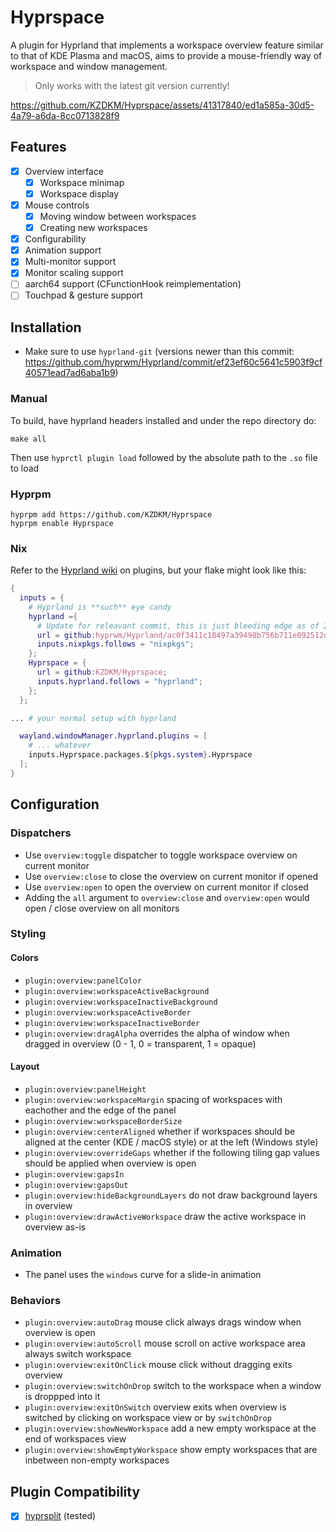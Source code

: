 # Hyprspace

A plugin for Hyprland that implements a workspace overview feature similar to that of KDE Plasma and macOS, aims to provide a mouse-friendly way of workspace and window management.

> Only works with the latest git version currently!



https://github.com/KZDKM/Hyprspace/assets/41317840/ed1a585a-30d5-4a79-a6da-8cc0713828f9


## Features
- [x] Overview interface
    - [x] Workspace minimap
    - [x] Workspace display
- [x] Mouse controls
    - [x] Moving window between workspaces
    - [x] Creating new workspaces
- [x] Configurability
- [x] Animation support
- [x] Multi-monitor support
- [x] Monitor scaling support
- [ ] aarch64 support (CFunctionHook reimplementation)
- [ ] Touchpad & gesture support

## Installation

- Make sure to use `hyprland-git` (versions newer than this commit: https://github.com/hyprwm/Hyprland/commit/ef23ef60c5641c5903f9cf40571ead7ad6aba1b9)

### Manual

To build, have hyprland headers installed and under the repo directory do:
```
make all
```
Then use `hyprctl plugin load` followed by the absolute path to the `.so` file to load

### Hyprpm
```
hyprpm add https://github.com/KZDKM/Hyprspace
hyprpm enable Hyprspace

```

### Nix
Refer to the [Hyprland wiki](https://wiki.hyprland.org/Nix/Hyprland-on-Home-Manager/#plugins) on plugins, but your flake might look like this:
```nix
{
  inputs = {
    # Hyprland is **such** eye candy
    hyprland ={
      # Update for releavant commit, this is just bleeding edge as of 2024/04/11
      url = github:hyprwm/Hyprland/ac0f3411c18497a39498b756b711e092512de9e0;
      inputs.nixpkgs.follows = "nixpkgs";
    };
    Hyprspace = {
      url = github:KZDKM/Hyprspace;
      inputs.hyprland.follows = "hyprland";
    };
  };

... # your normal setup with hyprland

  wayland.windowManager.hyprland.plugins = [
    # ... whatever
    inputs.Hyprspace.packages.${pkgs.system}.Hyprspace
  ];
}
```

## Configuration
### Dispatchers
- Use `overview:toggle` dispatcher to toggle workspace overview on current monitor
- Use `overview:close` to close the overview on current monitor if opened
- Use `overview:open` to open the overview on current monitor if closed
- Adding the `all` argument to `overview:close` and `overview:open` would open / close overview on all monitors
### Styling
#### Colors
- `plugin:overview:panelColor`
- `plugin:overview:workspaceActiveBackground`
- `plugin:overview:workspaceInactiveBackground`
- `plugin:overview:workspaceActiveBorder`
- `plugin:overview:workspaceInactiveBorder`
- `plugin:overview:dragAlpha` overrides the alpha of window when dragged in overview (0 - 1, 0 = transparent, 1 = opaque)
#### Layout
- `plugin:overview:panelHeight`
- `plugin:overview:workspaceMargin` spacing of workspaces with eachother and the edge of the panel
- `plugin:overview:workspaceBorderSize`
- `plugin:overview:centerAligned` whether if workspaces should be aligned at the center (KDE / macOS style) or at the left (Windows style)
- `plugin:overview:overrideGaps` whether if the following tiling gap values should be applied when overview is open
- `plugin:overview:gapsIn`
- `plugin:overview:gapsOut`
- `plugin:overview:hideBackgroundLayers` do not draw background layers in overview
- `plugin:overview:drawActiveWorkspace` draw the active workspace in overview as-is

### Animation
- The panel uses the `windows` curve for a slide-in animation

### Behaviors
- `plugin:overview:autoDrag` mouse click always drags window when overview is open
- `plugin:overview:autoScroll` mouse scroll on active workspace area always switch workspace
- `plugin:overview:exitOnClick` mouse click without dragging exits overview
- `plugin:overview:switchOnDrop` switch to the workspace when a window is droppped into it
- `plugin:overview:exitOnSwitch` overview exits when overview is switched by clicking on workspace view or by `switchOnDrop`
- `plugin:overview:showNewWorkspace` add a new empty workspace at the end of workspaces view
- `plugin:overview:showEmptyWorkspace` show empty workspaces that are inbetween non-empty workspaces


## Plugin Compatibility
- [x] [hyprsplit](https://github.com/shezdy/hyprsplit) (tested)
